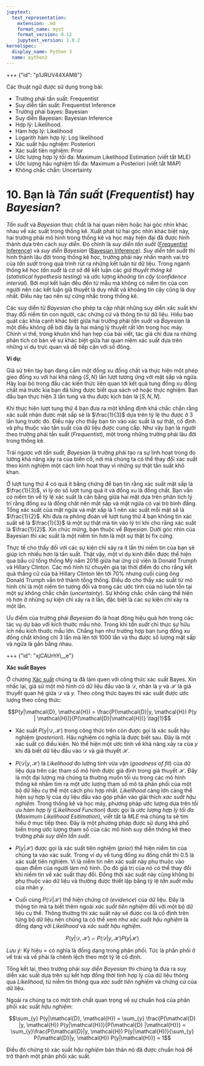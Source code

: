 ```yaml
---
jupytext:
  text_representation:
    extension: .md
    format_name: myst
    format_version: 0.12
    jupytext_version: 1.8.2
kernelspec:
  display_name: Python 3
  name: python3
---
```



+++ {"id": "p1JRUV44XAM8"}

Các thuật ngữ được sử dụng trong bài:

* Trường phái tần suất: Frequentist
* Suy diễn tần suất: Frequentist Inference
* Trường phái bayes: Bayesian
* Suy diễn Bayesian: Bayesian Inference
* Hợp lý: Likelihood.
* Hàm hợp lý: Likelihood
* Logarith hàm hợp lý: Log likelihood
* Xác suất hậu nghiệm: Posteriori
* Xác suất tiên nghiệm: Prior
* Ước lượng hợp lý tối đa: Maximum Likelihood Estimation (viết tắt MLE)
* Ước lượng hậu nghiệm tối đa: Maximum a Posteriori (viết tắt MAP)
* Không chắc chắn: Uncertainty

# 10. Bạn là _Tần suất_ (_Frequentist_) hay _Bayesian_?

_Tần suất_ và _Bayesian_ thực chất là hai quan niệm hoặc hai góc nhìn khác nhau về xác suất trong thống kê. Xuất phát từ hai góc nhìn khác biệt này, hai trường phái mô hình trong thống kê và học máy hiện đại đã được hình thành dựa trên cách _suy diễn_. Đó chính là _suy diễn tần suất_ ([Frequentist Inference](https://en.wikipedia.org/wiki/Frequentist_inference)) và _suy diễn Bayesian_ ([Bayesian Inference](https://en.wikipedia.org/wiki/Bayesian_inference)). _Suy diễn tần suất_ thì hình thành lâu đời trong thống kê học, trường phải này nhấn mạnh vai trò của _tần suất_ trong quá trình rút ra những kết luận từ dữ liệu. Trong ngành thống kê học _tần suất_ là cơ sở để kết luận các _giả thuyết thông kê_ (_statistical hypothesis testing_) và ước lượng _khoảng tin cậy_ (_confidence interval_). Bởi mọi kết luận đều đến từ mẫu mà không có niềm tin của con người nên các kết luận giả thuyết là duy nhất và khoảng tin cậy cũng là duy nhất. Điều này tạo nên sự cứng nhắc trong thống kê. 

Các suy diễn từ _Bayesian_ cho phép ta cập nhật những suy diễn xác suất khi thay đổi niềm tin con người, các chứng cứ và thông tin từ dữ liệu. Hiểu bao quát các khía cạnh khác biệt giữa hai trường phái _tần suất_ và _Bayesian_ là một điều không dễ bởi đây là hai mảng lý thuyết rất lớn trong học máy. Chính vì thể, trong khuôn khổ hạn hẹp của bài viết, tác giả chỉ đưa ra những phân tích cơ bản về sự khác biệt giữa hai quan niệm xác suất dựa trên những ví dụ trực quan và dễ tiếp cận với số đông.

**Ví dụ:**

Giả sử trên tay bạn đang cầm một đồng xu đồng chất và thực hiện một phép gieo đồng xu với hai khả năng $\{S, N\}$ lần lượt tương ứng với mặt sấp và ngửa. Hãy loại bỏ trong đầu các kiến thức liên quan tới kết quả tung đồng xu đồng chất mà trước kia bạn đã từng được biết qua sách vở hoặc thực nghiệm. Ban đầu bạn thực hiện 3 lần tung và thu được kịch bản là $[S, N, N]$.

Khi thực hiện lượt tung thứ 4 bạn đưa ra một khẳng định khá chắc chắn rằng xác suất nhận được mặt sấp sẽ là $\frac{1}{3}$ dựa trên tỷ lệ thu được ở 3 lần tung trước đó. Điều này cho thấy bạn tin vào xác suất là sự thật, cố định và phụ thuộc vào tần suất của dữ liệu được cung cấp. Như vậy bạn là người theo trường phái tần suất (_Frequentist_), một trong những trường phái lâu đời trong thống kê.

Trái ngược với _tần suất_, _Bayesian_ là trường phái tạo ra sự linh hoạt trong đo lường khả năng xảy ra của biến cố, nơi mà chúng ta có thể thay đổi xác suất theo kinh nghiệm một cách linh hoạt thay vì những sự thật tần suất khô khan.

Ở lượt tung thứ 4 có quá ít bằng chứng để bạn tin rằng xác suất mặt sấp là $\frac{1}{3}$, vì lý do số lượt tung quá ít và đồng xu là đồng chất. Bạn vẫn có niềm tin về tỷ lệ xác suất là cân bằng giữa hai mặt dựa trên phân tích lý trí rằng đồng xu là đồng chất nên mặt sấp và mặt ngửa có vai trò bình đẳng. Tổng xác suất của mặt ngửa và mặt xấp là 1 nên xác suất mỗi mặt sẽ là $\frac{1}{2}$. Khi đưa ra phỏng đoán về lượt tung thứ 4 bạn không tin xác suất sẽ là $\frac{1}{3}$ là một sự thật mà tin vào lý trí khi cho rằng xác suất là $\frac{1}{2}$. Xin chúc mừng, bạn thuộc về _Bayesian_. Dưới góc nhìn của Bayesian thì xác suất là một niềm tin hơn là một sự thật bị fix cứng. 

Thực tế cho thấy đối với các sự kiện chỉ xảy ra ít lần thì niềm tin của bạn sẽ giúp ích nhiều hơn là tần suất. Thật vậy, một ví dụ kinh điển được thể hiện qua bầu cử tổng thống Mỹ năm 2016 giữa hai ứng cử viên là Donald Trumph và Hillary Clinton. Các mô hình từ chuyên gia tại thời điểm đó cho rằng kết quả thắng cử của bà Hillary Clinton lên tới 70% nhưng cuối cùng ông Donald Trumph vẫn trở thành tổng thống. Điều đó cho thấy xác suất từ mô hình chỉ là một niềm tin tương đối và trong các ước tính của nó luôn tồn tại một sự không chắc chắn (_uncertainty_). Sự không chắc chắn càng thể hiện rõ hơn ở những sự kiện chỉ xảy ra ít lần, đặc biệt là các sự kiện chỉ xảy ra một lần. 

Ưu điểm của trường phái _Bayesian_ đó là hoạt động hiệu quả hơn trong các tác vụ dự báo với kích thước mẫu nhỏ. Trong khi _tần suất_ chỉ thực sự hữu ích nếu kích thước mẫu lớn. Chẳng hạn như trường hợp bạn tung đồng xu đồng chất không chỉ 3 lần mà lên tới 1000 lần và thu được số lượng mặt sấp và ngửa là gần bằng nhau.

+++ {"id": "xjCAUrhYi__e"}

**Xác suất Bayes**

Ở chương [Xác suất](https://phamdinhkhanh.github.io/deepai-book/ch_probability/appendix_probability.html#xac-suat-co-dieu-kien-va-dinh-ly-bayes) chúng ta đã làm quen với công thức xác suất Bayes. Xin nhắc lại, giả sử một mô hình có dữ liệu đầu vào là $\mathcal{D}$, nhãn là $y$ và $\mathcal{H}$ là giả thuyết quan hệ giữa $\mathcal{D}$ và $y$. Theo công thức bayes thì xác suất được ước lượng theo công thức:

$$P(y|\mathcal{D}, \mathcal{H}) = \frac{P(\mathcal{D}|y, \mathcal{H}) P(y | \mathcal{H})}{P(\mathcal{D}|\mathcal{H})} \tag{1}$$

* Xác suất $P(y|\mathcal{D}, \mathcal{H})$ trong công thức trên còn được gọi là xác suất hậu nghiệm (_posteriori_). Hậu nghiệm có nghĩa là được biết sau. Đây là một xác suất có điều kiện. Nó thể hiện một ước tính về khả năng xảy ra của $y$ khi đã biết dữ liệu đầu vào $\mathcal{D}$ và giả thuyết $\mathcal{H}$.

* $P(\mathcal{D}|y, \mathcal{H})$ là _Likelihood_ đo lường tính vừa vặn (_goodness of fit_) của dữ liệu dựa trên các tham số mô hình được giả định trong giả thuyết $\mathcal{H}$. Đây là một đại lượng mà chúng ta thường muốn tối ưu trong các mô hình thống kê nhằm tìm ra một ước lượng tham số mô tả phân phối của một bộ dữ liệu cụ thể một cách phù hợp nhất. _Likelihood_ càng lớn càng thể hiện sự hợp lý của dự liệu đầu vào góp phần vào giải thích _xác suất hậu nghiệm_. Trong thống kê và học máy, phương pháp ước lượng dựa trên tối ưu _hàm hợp lý_ (_Likelihood Function_) được gọi là _ước lượng hợp lý tối đa_ (_Maximum Likelihood Esitimation_), viết tắt là _MLE_ mà chúng ta sẽ tìm hiểu ở mục tiếp theo. Đây là một phương pháp được sử dụng khá phổ biến trong ước lượng tham số của các mô hình suy diễn thống kê theo trường phái _suy diễn tần suất_.

* $P(y| \mathcal{H})$ được gọi là xác suất tiên nghiệm (_prior_) thể hiện niềm tin của chúng ta vào xác suất. Trong ví dụ về tung đồng xu đồng chất thì 0.5 là xác suất tiên nghiệm. Vì là niềm tin nên xác suất này phụ thuộc vào quan điểm của người làm mô hình. Do đó giá trị của nó có thể thay đổi khi niềm tin về xác suất thay đổi. Đồng thời xác suất này cũng không bị phụ thuộc vào dữ liệu và thường được thiết lập bằng tỷ lệ _tần suất mẫu_ của nhãn $y$.

* Cuối cùng $P(\mathcal{D}|\mathcal{H})$ thể hiện chứng cớ (_evidence_) của dữ liệu. Đây là thông tin mà ta biết thêm ngoài _xác suất tiên nghiệm_ đối với một bộ dữ liệu cụ thể. Thông thường thì xác suất này sẽ được coi là cố định trên từng bộ dữ liệu nên chúng ta có thể xem như _xác suất hậu nghiệm_ là đồng dạng với _Likelihood_ và _xác suất hậu nghiệm_.


$$P(y|\mathcal{D}, \mathcal{H}) \propto P(\mathcal{D}|y, \mathcal{H}) P(y|\mathcal{H})$$

_Lưu ý:_ Ký hiệu $\propto$ có nghĩa là đồng dạng trong phân phối. Tức là phân phối ở vế trái và vế phải là chênh lệch theo một tỷ lệ cố định.

Tổng kết lại, theo trường phái _suy diễn Bayesian_ thì chúng ta đưa ra suy diễn xác suất dựa trên sự kết hợp đồng thời tính hợp lý của dữ liệu thông qua _Likelihood_, từ niềm tin thông qua _xác suất tiên nghiệm_ và chứng cứ của dữ liệu.

Ngoài ra chúng ta có một tính chất quan trọng về sự chuẩn hoá của phân phối xác suất _hậu nghiệm_:

$$\sum_{y} P(y|\mathcal{D}, \mathcal{H}) = \sum_{y} \frac{P(\mathcal{D} |y, \mathcal{H}) P(y|\mathcal{H})}{P(\mathcal{D} |\mathcal{H})} = \sum_{y}\frac{P(\mathcal{D}|y, \mathcal{H}) P(y|\mathcal{H})}{\sum_{y} P(\mathcal{D}|y, \mathcal{H}) P(y|\mathcal{H})} = 1$$

Điều đó chứng tỏ xác suất _hậu nghiệm_ bản thân nó đã được chuẩn hoá để trở thành một phân phối xác suất.